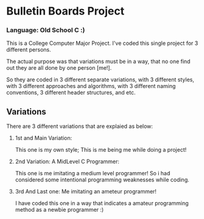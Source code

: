 <h1>Bulletin Boards Project</h1>
<h3>Language: Old School C :)</h3>

<p>This is a College Computer Major Project. I've coded this single project for 3 different persons.</p>
<p>The actual purpose was that variations must be in a way, that no one find out they are all done by one person [me!].</p>
<p> So they are coded in 3 different separate variations, with 3 different styles, with 3 different approaches and algorithms,
with 3 different naming conventions, 3 different header structures, and etc.<p>

<h2>Variations</h2>
<p>There are 3 different variations that are explaied as below:</p>
<ol>
    <li>1st and Main Variation:
      <p>This one is my own style; This is me being me while doing a project!</p>
    </li>
    <li>2nd Variation: A MidLevel C Programmer:
      <p>This one is me imitating a medium level programmer! So i had considered some intentional programming weaknesses while coding.</p>
    </li>
    <li>3rd And Last one: Me imitating an ameteur programmer!
      <p>I have coded this one in a way that indicates a amateur programming method as a newbie programmer :)</p>
    </li>
</ol>
